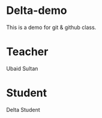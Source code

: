# Delta-demo
This is a demo for git &amp; github class.

# Teacher
Ubaid Sultan

# Student
Delta Student
